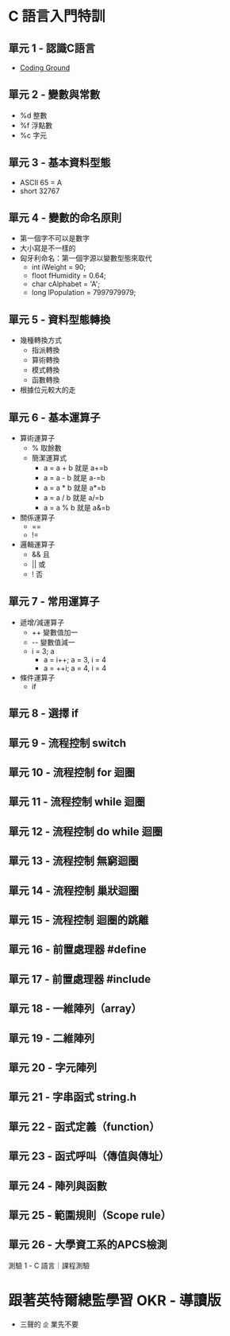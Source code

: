 

# C 語言入門特訓

## 單元 1 - 認識C語言
- [Coding Ground](https://www.tutorialspoint.com/codingground.htm)

## 單元 2 - 變數與常數
- %d 整數
- %f 浮點數
- %c 字元

## 單元 3 - 基本資料型態
- ASCII 65 = A
- short 32767

## 單元 4 - 變數的命名原則
- 第一個字不可以是數字
- 大小寫是不一樣的
- 匈牙利命名：第一個字源以變數型態來取代
    - int iWeight = 90;
    - floot fHumidity = 0.64;
    - char cAlphabet = 'A';
    - long lPopulation = 7997979979;

## 單元 5 - 資料型態轉換
- 幾種轉換方式
    - 指派轉換
    - 算術轉換
    - 模式轉換
    - 函數轉換
- 根據位元較大的走

## 單元 6 - 基本運算子
- 算術運算子
    - % 取餘數
    - 簡潔運算式
        - a = a + b 就是 a+=b
        - a = a - b 就是 a-=b
        - a = a * b 就是 a*=b
        - a = a / b 就是 a/=b
        - a = a % b 就是 a&=b
- 關係運算子
    - ==
    - !=
- 邏輯運算子
    - && 且
    - || 或
    - ! 否

## 單元 7 - 常用運算子
- 遞增/減運算子
    - ++ 變數值加一
    - -- 變數值減一
    - i = 3; a
        - a = i++; a = 3, i = 4
        - a = ++i; a = 4, i = 4 
- 條件運算子
    - if

## 單元 8 - 選擇 if

## 單元 9 - 流程控制 switch

## 單元 10 - 流程控制 for 迴圈

## 單元 11 - 流程控制 while 迴圈

## 單元 12 - 流程控制 do while 迴圈

## 單元 13 - 流程控制 無窮迴圈

## 單元 14 - 流程控制 巢狀迴圈

## 單元 15 - 流程控制 迴圈的跳離

## 單元 16 - 前置處理器 #define

## 單元 17 - 前置處理器 #include

## 單元 18 - 一維陣列（array）

## 單元 19 - 二維陣列

## 單元 20 - 字元陣列

## 單元 21 - 字串函式 string.h

## 單元 22 - 函式定義（function）

## 單元 23 - 函式呼叫（傳值與傳址）

## 單元 24 - 陣列與函數

## 單元 25 - 範圍規則（Scope rule）

## 單元 26 - 大學資工系的APCS檢測

測驗 1 - C 語言｜課程測驗


# 跟著英特爾總監學習 OKR - 導讀版

- 三聲的 `企` 業先不要